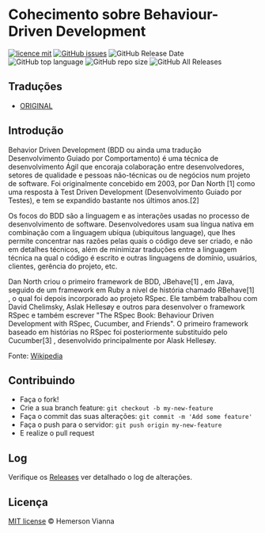 # Cohecimento sobre Behaviour-Driven Development

[![licence mit](https://img.shields.io/badge/license-MIT-blue.svg?style=flat-square)](http://hemersonvianna.mit-license.org/)
[![GitHub issues](https://img.shields.io/github/issues/org-victorinox/knowledge-bdd.svg)](https://github.com/org-victorinox/knowledge-bdd/issues)
![GitHub Release Date](https://img.shields.io/github/release-date/org-victorinox/knowledge-bdd.svg)
![GitHub top language](https://img.shields.io/github/languages/top/org-victorinox/knowledge-bdd.svg)
![GitHub repo size](https://img.shields.io/github/repo-size/org-victorinox/knowledge-bdd.svg)
![GitHub All Releases](https://img.shields.io/github/downloads/org-victorinox/knowledge-bdd/total.svg)

## Traduções

* [ORIGINAL](https://github.com/org-victorinox/knowledge-bdd/)

## Introdução

Behavior Driven Development (BDD ou ainda uma tradução Desenvolvimento Guiado por Comportamento) é uma técnica de desenvolvimento Ágil que encoraja colaboração entre desenvolvedores, setores de qualidade e pessoas não-técnicas ou de negócios num projeto de software. Foi originalmente concebido em 2003, por Dan North [1] como uma resposta à Test Driven Development (Desenvolvimento Guiado por Testes), e tem se expandido bastante nos últimos anos.[2]

Os focos do BDD são a linguagem e as interações usadas no processo de desenvolvimento de software. Desenvolvedores usam sua língua nativa em combinação com a linguagem ubíqua (ubiquitous language), que lhes permite concentrar nas razões pelas quais o código deve ser criado, e não em detalhes técnicos, além de minimizar traduções entre a linguagem técnica na qual o código é escrito e outras linguagens de domínio, usuários, clientes, gerência do projeto, etc.

Dan North criou o primeiro framework de BDD, JBehave[1] , em Java, seguido de um framework em Ruby a nível de história chamado RBehave[1] , o qual foi depois incorporado ao projeto RSpec. Ele também trabalhou com David Chelimsky, Aslak Hellesøy e outros para desenvolver o framework RSpec e também escrever "The RSpec Book: Behaviour Driven Development with RSpec, Cucumber, and Friends". O primeiro framework baseado em histórias no RSpec foi posteriormente substituído pelo Cucumber[3] , desenvolvido principalmente por Alask Hellesøy.

Fonte: [Wikipedia](https://pt.wikipedia.org/wiki/Behavior_Driven_Development)

## Contribuindo

- Faça o fork!
- Crie a sua branch feature: `git checkout -b my-new-feature`
- Faça o commit das suas alterações: `git commit -m 'Add some feature'`
- Faça o push para o servidor: `git push origin my-new-feature`
- E realize o pull request

## Log

Verifique os [Releases](https://github.com/org-victorinox/knowledge-bdd/releases) ver detalhado o log de alterações.

## Licença

[MIT license](http://hemersonvianna.mit-license.org/) © Hemerson Vianna
